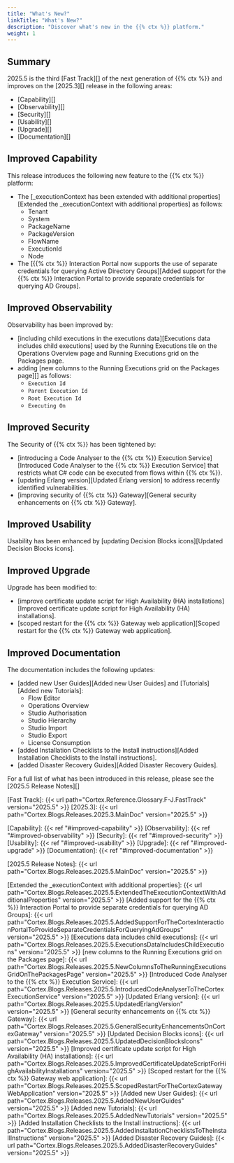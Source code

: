 ```yaml
---
title: "What's New?"
linkTitle: "What's New?"
description: "Discover what's new in the {{% ctx %}} platform."
weight: 1
---
```


## Summary

2025.5 is the third [Fast Track][] of the next generation of {{% ctx %}} and improves on the [2025.3][] release in the following areas:

* [Capability][]
* [Observability][]
* [Security][]
* [Usability][]
* [Upgrade][]
* [Documentation][]

## Improved Capability

This release introduces the following new feature to the {{% ctx %}} platform:

* The [_executionContext has been extended with additional properties][Extended the _executionContext with additional properties] as follows:
  * Tenant
  * System
  * PackageName
  * PackageVersion
  * FlowName
  * ExecutionId
  * Node
* The [{{% ctx %}} Interaction Portal now supports the use of separate credentials for querying Active Directory Groups][Added support for the {{% ctx %}} Interaction Portal to provide separate credentials for querying AD Groups].

## Improved Observability

Observability has been improved by:

* [including child executions in the executions data][Executions data includes child executions] used by the Running Executions tile on the Operations Overview page and Running Executions grid on the Packages page.
* adding [new columns to the Running Executions grid on the Packages page][] as follows:
  * `Execution Id`
  * `Parent Execution Id`
  * `Root Execution Id`
  * `Executing On`

## Improved Security

The Security of {{% ctx %}} has been tightened by:

* [introducing a Code Analyser to the {{% ctx %}} Execution Service][Introduced Code Analyser to the {{% ctx %}} Execution Service] that restricts what C# code can be executed from flows within {{% ctx %}}.
* [updating Erlang version][Updated Erlang version] to address recently identified vulnerabilities.
* [improving security of {{% ctx %}} Gateway][General security enhancements on {{% ctx %}} Gateway].

## Improved Usability

Usability has been enhanced by [updating Decision Blocks icons][Updated Decision Blocks icons].

## Improved Upgrade

Upgrade has been modified to:

* [improve certificate update script for High Availability (HA) installations][Improved certificate update script for High Availability (HA) installations].
* [scoped restart for the {{% ctx %}} Gateway web application][Scoped restart for the {{% ctx %}} Gateway web application].

## Improved Documentation

The documentation includes the following updates:

* [added new User Guides][Added new User Guides] and [Tutorials][Added new Tutorials]:
  * Flow Editor
  * Operations Overview
  * Studio Authorisation
  * Studio Hierarchy
  * Studio Import
  * Studio Export
  * License Consumption
* [added Installation Checklists to the Install instructions][Added Installation Checklists to the Install instructions].
* [added Disaster Recovery Guides][Added Disaster Recovery Guides].

For a full list of what has been introduced in this release, please see the [2025.5 Release Notes][]

[Fast Track]: {{< url path="Cortex.Reference.Glossary.F-J.FastTrack" version="2025.5" >}}
[2025.3]: {{< url path="Cortex.Blogs.Releases.2025.3.MainDoc" version="2025.5" >}}

[Capability]: {{< ref "#improved-capability" >}}
[Observability]: {{< ref "#improved-observability" >}}
[Security]: {{< ref "#improved-security" >}}
[Usability]: {{< ref "#improved-usability" >}}
[Upgrade]: {{< ref "#improved-upgrade" >}}
[Documentation]: {{< ref "#improved-documentation" >}}

[2025.5 Release Notes]: {{< url path="Cortex.Blogs.Releases.2025.5.MainDoc" version="2025.5" >}}

[Extended the _executionContext with additional properties]: {{< url path="Cortex.Blogs.Releases.2025.5.ExtendedTheExecutionContextWithAdditionalProperties" version="2025.5" >}}
[Added support for the {{% ctx %}} Interaction Portal to provide separate credentials for querying AD Groups]: {{< url path="Cortex.Blogs.Releases.2025.5.AddedSupportForTheCortexInteractionPortalToProvideSeparateCredentialsForQueryingAdGroups" version="2025.5" >}}
[Executions data includes child executions]: {{< url path="Cortex.Blogs.Releases.2025.5.ExecutionsDataIncludesChildExecutions" version="2025.5" >}}
[new columns to the Running Executions grid on the Packages page]: {{< url path="Cortex.Blogs.Releases.2025.5.NewColumnsToTheRunningExecutionsGridOnThePackagesPage" version="2025.5" >}}
[Introduced Code Analyser to the {{% ctx %}} Execution Service]: {{< url path="Cortex.Blogs.Releases.2025.5.IntroducedCodeAnalyserToTheCortexExecutionService" version="2025.5" >}}
[Updated Erlang version]: {{< url path="Cortex.Blogs.Releases.2025.5.UpdatedErlangVersion" version="2025.5" >}}
[General security enhancements on {{% ctx %}} Gateway]: {{< url path="Cortex.Blogs.Releases.2025.5.GeneralSecurityEnhancementsOnCortexGateway" version="2025.5" >}}
[Updated Decision Blocks icons]: {{< url path="Cortex.Blogs.Releases.2025.5.UpdatedDecisionBlocksIcons" version="2025.5" >}}
[Improved certificate update script for High Availability (HA) installations]: {{< url path="Cortex.Blogs.Releases.2025.5.ImprovedCertificateUpdateScriptForHighAvailabilityInstallations" version="2025.5" >}}
[Scoped restart for the {{% ctx %}} Gateway web application]: {{< url path="Cortex.Blogs.Releases.2025.5.ScopedRestartForTheCortexGatewayWebApplication" version="2025.5" >}}
[Added new User Guides]: {{< url path="Cortex.Blogs.Releases.2025.5.AddedNewUserGuides" version="2025.5" >}}
[Added new Tutorials]: {{< url path="Cortex.Blogs.Releases.2025.5.AddedNewTutorials" version="2025.5" >}}
[Added Installation Checklists to the Install instructions]: {{< url path="Cortex.Blogs.Releases.2025.5.AddedInstallationChecklistsToTheInstallInstructions" version="2025.5" >}}
[Added Disaster Recovery Guides]: {{< url path="Cortex.Blogs.Releases.2025.5.AddedDisasterRecoveryGuides" version="2025.5" >}}
